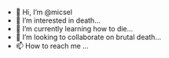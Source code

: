 - 👋 Hi, I’m @micsel
- 👀 I’m interested in death...
- 🌱 I’m currently learning how to die...
- 💞️ I’m looking to collaborate on brutal death...
- 📫 How to reach me ...

<!---
micsel/micsel is a ✨ special ✨ repository because its `README.md` (this file) appears on your GitHub profile.
You can click the Preview link to take a look at your changes.
--->
